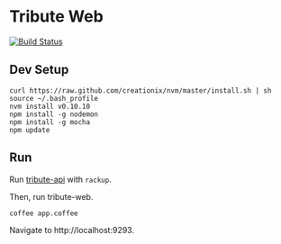 Tribute Web
===========

[![Build Status](https://secure.travis-ci.org/tribute/tribute-web.png)](http://travis-ci.org/tribute/tribute-web)

Dev Setup
---------

```
curl https://raw.github.com/creationix/nvm/master/install.sh | sh
source ~/.bash_profile
nvm install v0.10.10
npm install -g nodemon
npm install -g mocha
npm update
```

Run
---

Run [tribute-api](https://github.com/tribute/tribute-api) with `rackup`.

Then, run tribute-web.

```
coffee app.coffee
```

Navigate to http://localhost:9293.


